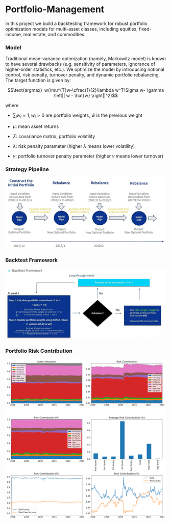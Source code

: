 # Portfolio-Management
In this project we build a backtesting framework for robust portfolio optimization models for multi-asset classes, including equities, fixed-income, real estate, and commodities. 

### Model

Traditional mean-variance optimization (namely, Markowitz model) is known to have several drawbacks (e.g. sensitivity of parameters, ignorance of higher-order statistics, etc.). We optimize the model by introducing notional control, risk penalty, turnover penalty, and dynamic portfolio rebalancing. The target function is given by:



$$\text{argmax}_w(\mu^{T}w-\cfrac{1}{2}\lambda w^T\Sigma w- \gamma \left|| w - \hat{w} \right||^2)$$

where

- $\sum_i w_i = 1, w_i>0$ are portfolio weights, $\hat{w}$ is the previous weight

- $\mu$: mean asset returns
- $\Sigma$: covariance matrix, portfolio volatility
- $\lambda$: risk penalty parameter (higher $\lambda$ means lower volatility)
- $\gamma$: portfolio turnover penalty parameter (higher $\gamma$ means lower turnover)



### Strategy Pipeline

<img src="./imgs/framework.png" width="750">

### Backtest Framework

<img src="./imgs/backtest.png" width="750">

### Portfolio Risk Contribution

<img src="./imgs/risk_contribution.png" width="800">

